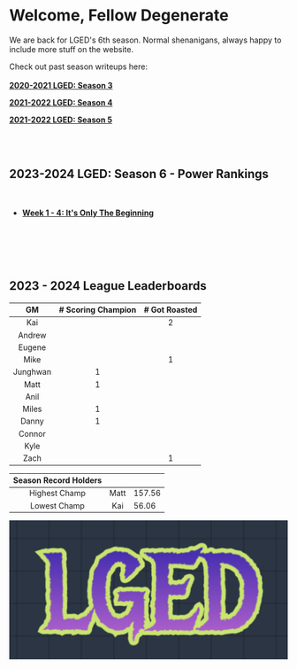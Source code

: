 # Welcome, Fellow Degenerate
We are back for LGED's 6th season. Normal shenanigans, always happy to include more stuff on the website.

Check out past season writeups here:
<br>
<br>
**[2020-2021 LGED: Season 3](./2020_archive_page.md)**

**[2021-2022 LGED: Season 4](./2021_archive_page.md)**

**[2021-2022 LGED: Season 5](./2022_archive_page.md)**

<br>
<br>


## 2023-2024 LGED: Season 6 - Power Rankings

<br>

 - **[Week 1 - 4: It's Only The Beginning](./2023_writeups/power_rankings_week4.md)**


 
<br>
<br>
<br>
<br>



## 2023 - 2024 League Leaderboards


|    GM     | # Scoring Champion | # Got Roasted |
|:---------:|:------------------:|:-------------:|
| Kai       |                    |       2       |
| Andrew    |                    |               |
| Eugene    |                    |               |
| Mike      |                    |       1       |
| Junghwan  |         1          |               |
| Matt      |         1          |               |
| Anil      |                    |               |
| Miles     |         1          |               |
| Danny     |         1          |               |
| Connor    |                    |               |
| Kyle      |                    |               |
| Zach      |                    |       1       |

|Season Record Holders|||
|:-----------:|:------------------:|:--------------|
|Highest Champ|        Matt         |     157.56    |
|Lowest  Champ|        Kai          |     56.06     |


![LGED Logo](./media/21-22_lged_logo.png)

